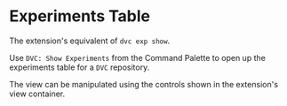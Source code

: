 # Experiments Table

The extension's equivalent of `dvc exp show`.

Use `DVC: Show Experiments` from the Command Palette to open up the experiments
table for a `DVC` repository.

The view can be manipulated using the controls shown in the extension's view
container.
